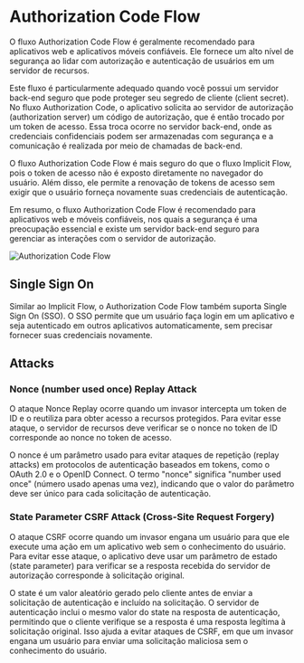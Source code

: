 # Authorization Code Flow

O fluxo Authorization Code Flow é geralmente recomendado para aplicativos web e aplicativos móveis confiáveis. Ele fornece um alto nível de segurança ao lidar com autorização e autenticação de usuários em um servidor de recursos.

Este fluxo é particularmente adequado quando você possui um servidor back-end seguro que pode proteger seu segredo de cliente (client secret). No fluxo Authorization Code, o aplicativo solicita ao servidor de autorização (authorization server) um código de autorização, que é então trocado por um token de acesso. Essa troca ocorre no servidor back-end, onde as credenciais confidenciais podem ser armazenadas com segurança e a comunicação é realizada por meio de chamadas de back-end.

O fluxo Authorization Code Flow é mais seguro do que o fluxo Implicit Flow, pois o token de acesso não é exposto diretamente no navegador do usuário. Além disso, ele permite a renovação de tokens de acesso sem exigir que o usuário forneça novamente suas credenciais de autenticação.

Em resumo, o fluxo Authorization Code Flow é recomendado para aplicativos web e móveis confiáveis, nos quais a segurança é uma preocupação essencial e existe um servidor back-end seguro para gerenciar as interações com o servidor de autorização.

![Authorization Code Flow](./authentication-code.png)

## Single Sign On

Similar ao Implicit Flow, o Authorization Code Flow também suporta Single Sign On (SSO). O SSO permite que um usuário faça login em um aplicativo e seja autenticado em outros aplicativos automaticamente, sem precisar fornecer suas credenciais novamente.

## Attacks

### Nonce (number used once) Replay Attack

O ataque Nonce Replay ocorre quando um invasor intercepta um token de ID e o reutiliza para obter acesso a recursos protegidos. Para evitar esse ataque, o servidor de recursos deve verificar se o nonce no token de ID corresponde ao nonce no token de acesso.

O nonce é um parâmetro usado para evitar ataques de repetição (replay attacks) em protocolos de autenticação baseados em tokens, como o OAuth 2.0 e o OpenID Connect. O termo "nonce" significa "number used once" (número usado apenas uma vez), indicando que o valor do parâmetro deve ser único para cada solicitação de autenticação.

### State Parameter CSRF Attack (Cross-Site Request Forgery)

O ataque CSRF ocorre quando um invasor engana um usuário para que ele execute uma ação em um aplicativo web sem o conhecimento do usuário. Para evitar esse ataque, o aplicativo deve usar um parâmetro de estado (state parameter) para verificar se a resposta recebida do servidor de autorização corresponde à solicitação original.

O state é um valor aleatório gerado pelo cliente antes de enviar a solicitação de autenticação e incluído na solicitação. O servidor de autenticação inclui o mesmo valor do state na resposta de autenticação, permitindo que o cliente verifique se a resposta é uma resposta legítima à solicitação original. Isso ajuda a evitar ataques de CSRF, em que um invasor engana um usuário para enviar uma solicitação maliciosa sem o conhecimento do usuário.